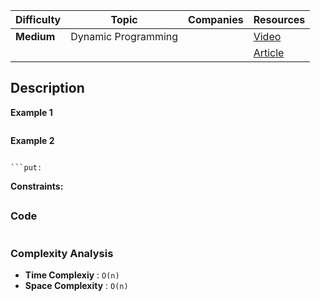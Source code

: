 | Difficulty | Topic               | Companies | Resources   |
| ---------- | ------------------- | --------- | ----------- |
| **Medium** | Dynamic Programming |           | [Video]()   |
|            |                     |           | [Article]() |

## Description


**Example 1**
```

```

**Example 2**
```

```put:
```

**Constraints:**



## 
 
### Code
```java

```

### Complexity Analysis

- **Time Complexiy** : `O(n)`
- **Space Complexity** : `O(n)`